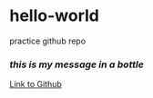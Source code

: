 # hello-world
practice github repo

### ***this is my message in a bottle***
[Link to Github](www.github.com)
